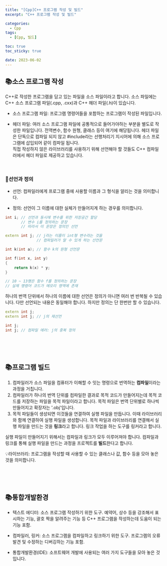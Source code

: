```yaml
---
title: "[Cpp]C++ 프로그램 작성 및 빌드"
excerpt: "C++ 프로그램 작성 및 빌드"

categories:
  - Cpp
tags:
  - [Cpp, 빌드]

toc: true
toc_sticky: true

date: 2023-06-02
---
```


## 📚소스 프로그램 작성
C++로 작성한 프로그램을 담고 있는 파일을 소스 파일이라고 합니다. 소스 파일에는 C++ 소스 프로그램 파일(.cpp, .cxx)과 C++ 헤더 파일(.h)이 있습니다.

* 소스 프로그램 파일: 프로그램 명령어들을 포함하는 프로그램이 작성된 파일입니다.

* 헤더 파일: 여러 소스 프로그램 파일에 공통적으로 들어가야하는 부분을 별도로 작성한 파일입니다. 전역변수, 함수 원형, 클래스 등이 여기에 해당됩니다. 헤더 파일은 단독으로 컴파일 되지 않고 #include라는 선행처리기 지시어에 의해 소스 프로그램에 삽입되어 같이 컴파일 됩니다. <br> 직접 작성하지 않은 라이브러리를 사용하기 위해 선언해야 할 것들도 C++ 컴파일러에서 헤더 파일로 제공하고 있습니다.

<br>

### 📄선언과 정의

* 선언: 컴파일러에게 프로그램 중에 사용할 이름과 그 형식을 알리는 것을 의미합니다.

* 정의: 선언이 그 이름에 대한 실체가 만들어지게 하는 경우를 의미합니다.

```cpp
int i; // 선언과 동시에 변수를 위한 저장공간 할당
       // 변수 i를 정의하는 문장
       // 따라서 이 문장은 정의인 선언

extern int j; // j라는 이름이 int형 변수라는 것을 
              // 컴파일러가 알 수 있게 하는 선언문

int k(int a); // 함수 k의 원형 선언문

int f(int x, int y)
{
    return k(x) * y;
}

// 10 ~ 13행은 함수 f를 정의하는 문장
// 실제 명령어 코드가 메모리 영역에 존재
```

하나의 번역 단위에서 하나의 이름에 대한 선언은 정의가 아니면 여러 번 반복될 수 있습니다. 다만 선언되는 내용은 동일해야 합니다. 하지만 정의는 단 한번만 할 수 있습니다.

```cpp
extern int j;
extern int j; // j의 재선언

int j;
int j; // 컴파일 에러: j의 중복 정의
```

<br><br><br>

## 📚프로그램 빌드

1. 컴파일러가 소스 파일을 컴퓨터가 이해할 수 잇는 명령으로 번역하는 **컴파일**이라는 과정을 거칩니다.
2. 컴파일러가 하나의 번역 단위를 컴파일한 결과로 목적 코드가 만들어지는데 목적 코드를 저장하는 파일을 목적 파일이라고 합니다. 목적 파일은 번역 단위별로 하나씩 만들어지고 확장자는 '.obj'입니다.
3. 목적 파일들이 생성되면 이것들을 연결하여 실행 파일을 만듭니다. 이때 라이브러리와 함께 연결하여 실행 파일을 생성합니다. 목적 파일과 라이브러리를 연결해서 실행 파일을 만드는 것을 **링크**라고 합니다. 링크 작업을 하는 도구를 링커라고 합니다.

실행 파일이 만들어지기 위해서는 컴파일과 링크가 모두 이루어져야 합니다. 컴파일과 링크를 통해 실행 파일을 만드는 과정을 프로젝트를 **빌드**한다고 합니다.

💡라이브러리: 프로그램을 작성할 때 사용할 수 있는 클래스나 값, 함수 등을 모아 놓은 것을 의미합니다.

<br><br><br>

## 📚통합개발환경

* 텍스트 에디터: 소스 프로그램 작성하기 위한 도구. 예약어, 상수 등을 강조해서 표시하는 기능, 괄호 짝을 알려주는 기능 등 C++ 프로그램을 작성하는데 도움이 되는 기능 포함.

* 컴파일러, 링커: 소스 프로그램을 컴파일하고 링크하기 위한 도구. 프로그램의 오류 발견 및 수정하는 디버깅하는 기능 포함.

* 통합개발환경(IDE): 소프트웨어 개발에 사용되는 여러 가지 도구들을 모아 놓은 것입니다.


<br><br>